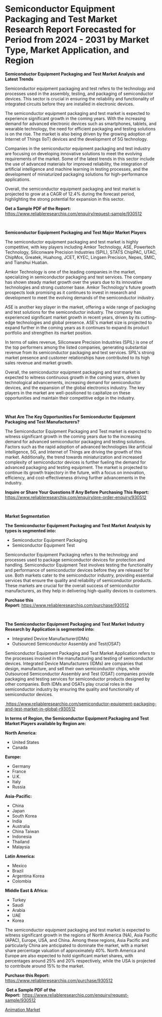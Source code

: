 <p><h1>Semiconductor Equipment Packaging and Test Market Research Report Forecasted for Period from 2024 -  2031 by Market Type, Market Application, and Region</h1></p><p><strong>Semiconductor Equipment Packaging and Test Market Analysis and Latest Trends</strong></p>
<p><p>Semiconductor equipment packaging and test refers to the technology and processes used in the assembly, testing, and packaging of semiconductor devices. This sector is crucial in ensuring the reliability and functionality of integrated circuits before they are installed in electronic devices. </p><p>The semiconductor equipment packaging and test market is expected to experience significant growth in the coming years. With the increasing demand for advanced electronic devices such as smartphones, tablets, and wearable technology, the need for efficient packaging and testing solutions is on the rise. The market is also being driven by the growing adoption of Internet of Things (IoT) devices and the development of 5G technology.</p><p>Companies in the semiconductor equipment packaging and test industry are focusing on developing innovative solutions to meet the evolving requirements of the market. Some of the latest trends in this sector include the use of advanced materials for improved reliability, the integration of artificial intelligence and machine learning in testing processes, and the development of miniaturized packaging solutions for high-performance applications.</p><p>Overall, the semiconductor equipment packaging and test market is projected to grow at a CAGR of 12.4% during the forecast period, highlighting the strong potential for expansion in this sector.</p></p>
<p><strong>Get a Sample PDF of the Report:&nbsp;</strong> <a href="https://www.reliableresearchiq.com/enquiry/request-sample/930512">https://www.reliableresearchiq.com/enquiry/request-sample/930512</a></p>
<p>&nbsp;</p>
<p><strong>Semiconductor Equipment Packaging and Test Major Market Players</strong></p>
<p><p>The semiconductor equipment packaging and test market is highly competitive, with key players including Amkor Technology, ASE, Powertech Technology, Siliconware Precision Industries (SPIL), STATS ChipPAC, UTAC, ChipMos, Greatek, Huahong, JCET, KYEC, Lingsen Precision, Nepes, SMIC, and Tianshui Huatian.</p><p>Amkor Technology is one of the leading companies in the market, specializing in semiconductor packaging and test services. The company has shown steady market growth over the years due to its innovative technologies and strong customer base. Amkor Technology's future growth prospects look promising as it continues to invest in research and development to meet the evolving demands of the semiconductor industry.</p><p>ASE is another key player in the market, offering a wide range of packaging and test solutions for the semiconductor industry. The company has experienced significant market growth in recent years, driven by its cutting-edge technologies and global presence. ASE's market size is projected to expand further in the coming years as it continues to expand its product portfolio and strengthen its market position.</p><p>In terms of sales revenue, Siliconware Precision Industries (SPIL) is one of the top performers among the listed companies, generating substantial revenue from its semiconductor packaging and test services. SPIL's strong market presence and customer relationships have contributed to its high sales revenue and market growth.</p><p>Overall, the semiconductor equipment packaging and test market is expected to witness continuous growth in the coming years, driven by technological advancements, increasing demand for semiconductor devices, and the expansion of the global electronics industry. The key players in the market are well-positioned to capitalize on these opportunities and maintain their competitive edge in the industry.</p></p>
<p>&nbsp;</p>
<p><strong>What Are The Key Opportunities For Semiconductor Equipment Packaging and Test Manufacturers?</strong></p>
<p><p>The Semiconductor Equipment Packaging and Test market is expected to witness significant growth in the coming years due to the increasing demand for advanced semiconductor packaging and testing solutions. Factors such as the rapid adoption of advanced technologies like artificial intelligence, 5G, and Internet of Things are driving the growth of this market. Additionally, the trend towards miniaturization and increased complexity of semiconductor devices is further fueling the demand for advanced packaging and testing equipment. The market is projected to continue its growth trajectory in the future, with a focus on innovation, efficiency, and cost-effectiveness driving further advancements in the industry.</p></p>
<p><strong>Inquire or Share Your Questions If Any Before Purchasing This Report:</strong> <a href="https://www.reliableresearchiq.com/enquiry/pre-order-enquiry/930512">https://www.reliableresearchiq.com/enquiry/pre-order-enquiry/930512</a></p>
<p>&nbsp;</p>
<p><strong>Market Segmentation</strong></p>
<p><strong>The Semiconductor Equipment Packaging and Test Market Analysis by types is segmented into:</strong></p>
<p><ul><li>Semiconductor Equipment Packaging</li><li>Semiconductor Equipment Test</li></ul></p>
<p><p>Semiconductor Equipment Packaging refers to the technology and processes used to package semiconductor devices for protection and handling. Semiconductor Equipment Test involves testing the functionality and performance of semiconductor devices before they are released for use. Both markets cater to the semiconductor industry, providing essential services that ensure the quality and reliability of semiconductor products. These markets are crucial for the overall success of semiconductor manufacturers, as they help in delivering high-quality devices to customers.</p></p>
<p><strong>Purchase this Report:&nbsp;</strong><a href="https://www.reliableresearchiq.com/purchase/930512">https://www.reliableresearchiq.com/purchase/930512</a></p>
<p>&nbsp;</p>
<p><strong>The Semiconductor Equipment Packaging and Test Market Industry Research by Application is segmented into:</strong></p>
<p><ul><li>Integrated Device Manufacturer(IDMs)</li><li>Outsourced Semiconductor Assembly and Test(OSAT)</li></ul></p>
<p><p>Semiconductor Equipment Packaging and Test Market Application refers to the processes involved in the manufacturing and testing of semiconductor devices. Integrated Device Manufacturers (IDMs) are companies that design, manufacture, and sell their own semiconductor chips, while Outsourced Semiconductor Assembly and Test (OSAT) companies provide packaging and testing services for semiconductor products designed by other companies. Both IDMs and OSATs play crucial roles in the semiconductor industry by ensuring the quality and functionality of semiconductor devices.</p></p>
<p><a href="https://www.reliableresearchiq.com/semiconductor-equipment-packaging-and-test-market-in-global-r930512">&nbsp;https://www.reliableresearchiq.com/semiconductor-equipment-packaging-and-test-market-in-global-r930512</a></p>
<p><strong>In terms of Region, the Semiconductor Equipment Packaging and Test Market Players available by Region are:</strong></p>
<p>
    <p> <strong> North America: </strong>
        <ul>
            <li>United States</li>
            <li>Canada</li>
        </ul>
        </p> 
    <p> <strong> Europe: </strong>
        <ul>
            <li>Germany</li>
            <li>France</li>
            <li>U.K.</li>
            <li>Italy</li>
            <li>Russia</li>
        </ul>
        </p> 
    <p> <strong> Asia-Pacific: </strong>
        <ul>
            <li>China</li>
            <li>Japan</li>
            <li>South Korea</li>
            <li>India</li>
            <li>Australia</li>
            <li>China Taiwan</li>
            <li>Indonesia</li>
            <li>Thailand</li>
            <li>Malaysia</li>
        </ul>
        </p> 
    <p> <strong> Latin America: </strong>
        <ul>
            <li>Mexico</li>
            <li>Brazil</li>
            <li>Argentina Korea</li>
            <li>Colombia</li>
        </ul>
        </p> 
    <p> <strong> Middle East & Africa: </strong>
        <ul>
            <li>Turkey</li>
            <li>Saudi</li>
            <li>Arabia</li>
            <li>UAE</li>
            <li>Korea</li>
        </ul>
    </p>
    </p>
<p><p>The semiconductor equipment packaging and test market is expected to witness significant growth in the regions of North America (NA), Asia Pacific (APAC), Europe, USA, and China. Among these regions, Asia Pacific and particularly China are anticipated to dominate the market, with a market share percentage valuation of approximately 40%. North America and Europe are also expected to hold significant market shares, with percentages around 25% and 20% respectively, while the USA is projected to contribute around 15% to the market.</p></p>
<p><strong>Purchase this Report: </strong><a href="https://www.reliableresearchiq.com/purchase/930512">https://www.reliableresearchiq.com/purchase/930512</a></p>
<p>&nbsp;<strong>Get a Sample PDF of the Report:&nbsp;&nbsp;</strong><a href="https://www.reliableresearchiq.com/enquiry/request-sample/930512">https://www.reliableresearchiq.com/enquiry/request-sample/930512</a></p>
<p><strong></strong></p>
<p><p><a href="https://medium.com/@amandaexton567/animation-market-investigation-industry-evolution-and-forecast-till-2031-96dbcefcb964">Animation Market</a></p></p>